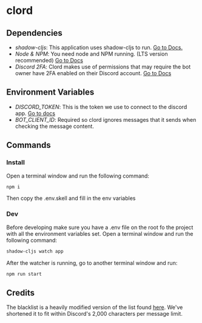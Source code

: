 # clord

## Dependencies
- *shadow-cljs*: This application uses shadow-cljs to run. [Go to Docs.](http://shadow-cljs.org/)
- *Node & NPM*: You need node and NPM running. (LTS version recommended) [Go to Docs](https://nodejs.org/en/)
- *Discord 2FA*: Clord makes use of permissions that may require the bot owner have 2FA enabled on their Discord account. [Go to Docs](https://discordapp.com/developers/docs/topics/oauth2#twofactor-authentication-requirement)

## Environment Variables
- *DISCORD_TOKEN*: This is the token we use to connect to the discord app. [Go to docs](https://github.com/reactiflux/discord-irc/wiki/Creating-a-discord-bot-&-getting-a-token)
- *BOT_CLIENT_ID*: Required so clord ignores messages that it sends when checking the message content.

## Commands
### Install
Open a terminal window and run the following command:
```bash
npm i
```

Then copy the .env.skell and fill in the env variables

### Dev
Before developing make sure you have a .env file on the root fo the project with all the environment variables set. 
Open a terminal window and run the following command:
```bash
shadow-cljs watch app
```

After the watcher is running, go to another terminal window and run:
```bash
npm run start
```
## Credits

The blacklist is a heavily modified version of the list found [here](https://github.com/words/profanities). We've shortened it to fit within Discord's 2,000 characters per message limit.
